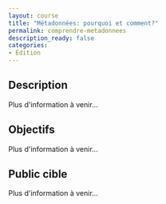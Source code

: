 ```yaml
---
layout: course
title: "Métadonnées: pourquoi et comment?"
permalink: comprendre-metadonnees
description_ready: false
categories:
- Édition
---
```

## Description
Plus d'information à venir...

## Objectifs
Plus d'information à venir...

## Public cible
Plus d'information à venir...
